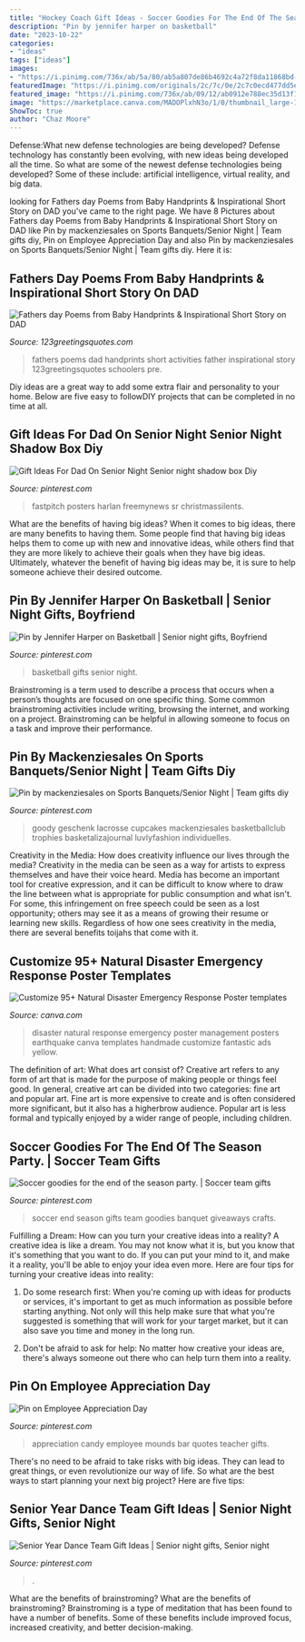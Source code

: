 ```yaml
---
title: "Hockey Coach Gift Ideas - Soccer Goodies For The End Of The Season Party."
description: "Pin by jennifer harper on basketball"
date: "2023-10-22"
categories:
- "ideas"
tags: ["ideas"]
images:
- "https://i.pinimg.com/736x/ab/5a/80/ab5a807de86b4692c4a72f8da11868bd--mounds-candy-bar-ideas.jpg"
featuredImage: "https://i.pinimg.com/originals/2c/7c/0e/2c7c0ecd477dd5e6461d5f1850f77edd.jpg"
featured_image: "https://i.pinimg.com/736x/ab/09/12/ab0912e788ec35d13f1975194abd5dba.jpg"
image: "https://marketplace.canva.com/MADOPlxhN3o/1/0/thumbnail_large-1/canva-yellow-photo-natural-disaster-emergency-response-poster-MADOPlxhN3o.jpg"
ShowToc: true
author: "Chaz Moore"
---
```



Defense:What new defense technologies are being developed?
Defense technology has constantly been evolving, with new ideas being developed all the time. So what are some of the newest defense technologies being developed? Some of these include: artificial intelligence, virtual reality, and big data.

	

		
looking for Fathers day Poems from Baby Handprints &amp; Inspirational Short Story on DAD you've came to the right page. We have 8 Pictures about Fathers day Poems from Baby Handprints &amp; Inspirational Short Story on DAD like Pin by mackenziesales on Sports Banquets/Senior Night | Team gifts diy, Pin on Employee Appreciation Day and also Pin by mackenziesales on Sports Banquets/Senior Night | Team gifts diy. Here it is:
		
    
## Fathers Day Poems From Baby Handprints &amp; Inspirational Short Story On DAD

<img loading=lazy src="http://123greetingsquotes.com/wp-content/uploads/2015/06/Fathers-day-Poems-from-Handprints-for-pre-schoolers.jpg" onerror="this.onerror=null;this.src='https://tse1.mm.bing.net/th?id=OIP.FN45O1v2vzbN1mN4325XgAHaJ4&amp;pid=15.1';" alt="Fathers day Poems from Baby Handprints &amp; Inspirational Short Story on DAD">

_Source: 123greetingsquotes.com_

>fathers poems dad handprints short activities father inspirational story 123greetingsquotes schoolers pre. 

	

Diy ideas are a great way to add some extra flair and personality to your home. Below are five easy to followDIY projects that can be completed in no time at all.

    
## Gift Ideas For Dad On Senior Night Senior Night Shadow Box Diy

<img loading=lazy src="https://i.pinimg.com/736x/fa/1a/b7/fa1ab7637ee442b5c489ce46a4eb9fb6.jpg" onerror="this.onerror=null;this.src='https://tse2.mm.bing.net/th?id=OIP.u3J8HHFuVVqif3bASM-FeQHaJ3&amp;pid=15.1';" alt="Gift Ideas For Dad On Senior Night Senior night shadow box Diy">

_Source: pinterest.com_

>fastpitch posters harlan freemynews sr christmassilents. 

	

What are the benefits of having big ideas?
When it comes to big ideas, there are many benefits to having them. Some people find that having big ideas helps them to come up with new and innovative ideas, while others find that they are more likely to achieve their goals when they have big ideas. Ultimately, whatever the benefit of having big ideas may be, it is sure to help someone achieve their desired outcome.

    
## Pin By Jennifer Harper On Basketball | Senior Night Gifts, Boyfriend

<img loading=lazy src="https://i.pinimg.com/736x/d8/ae/f4/d8aef46a7c6d827f77da3c5bf8028e10.jpg" onerror="this.onerror=null;this.src='https://tse3.mm.bing.net/th?id=OIP.DebSe1rfNPd6h8iyUhA3lQHaJ3&amp;pid=15.1';" alt="Pin by Jennifer Harper on Basketball | Senior night gifts, Boyfriend">

_Source: pinterest.com_

>basketball gifts senior night. 

	

Brainstroming is a term used to describe a process that occurs when a person’s thoughts are focused on one specific thing. Some common brainstroming activities include writing, browsing the internet, and working on a project. Brainstroming can be helpful in allowing someone to focus on a task and improve their performance.

    
## Pin By Mackenziesales On Sports Banquets/Senior Night | Team Gifts Diy

<img loading=lazy src="https://i.pinimg.com/736x/ab/09/12/ab0912e788ec35d13f1975194abd5dba.jpg" onerror="this.onerror=null;this.src='https://tse1.mm.bing.net/th?id=OIP.FBGWHVdtk5EJjOmDeiI8dQHaJ3&amp;pid=15.1';" alt="Pin by mackenziesales on Sports Banquets/Senior Night | Team gifts diy">

_Source: pinterest.com_

>goody geschenk lacrosse cupcakes mackenziesales basketballclub trophies basketalizajournal luvlyfashion individuelles. 

	

Creativity in the Media: How does creativity influence our lives through the media?
Creativity in the media can be seen as a way for artists to express themselves and have their voice heard. Media has become an important tool for creative expression, and it can be difficult to know where to draw the line between what is appropriate for public consumption and what isn't. For some, this infringement on free speech could be seen as a lost opportunity; others may see it as a means of growing their resume or learning new skills. Regardless of how one sees creativity in the media, there are several benefits toijahs that come with it.

    
## Customize 95+ Natural Disaster Emergency Response Poster Templates

<img loading=lazy src="https://marketplace.canva.com/MADOPlxhN3o/1/0/thumbnail_large-1/canva-yellow-photo-natural-disaster-emergency-response-poster-MADOPlxhN3o.jpg" onerror="this.onerror=null;this.src='https://tse2.mm.bing.net/th?id=OIP.HriE2oZ62dId6NUpvBJrKAAAAA&amp;pid=15.1';" alt="Customize 95+ Natural Disaster Emergency Response Poster templates">

_Source: canva.com_

>disaster natural response emergency poster management posters earthquake canva templates handmade customize fantastic ads yellow. 

	

The definition of art: What does art consist of?
Creative art refers to any form of art that is made for the purpose of making people or things feel good. In general, creative art can be divided into two categories: fine art and popular art. Fine art is more expensive to create and is often considered more significant, but it also has a higherbrow audience. Popular art is less formal and typically enjoyed by a wider range of people, including children.

    
## Soccer Goodies For The End Of The Season Party. | Soccer Team Gifts

<img loading=lazy src="https://i.pinimg.com/originals/2c/7c/0e/2c7c0ecd477dd5e6461d5f1850f77edd.jpg" onerror="this.onerror=null;this.src='https://tse2.mm.bing.net/th?id=OIP.VFJ7AF4JXXxaTz9zj6ozuAHaJ4&amp;pid=15.1';" alt="Soccer goodies for the end of the season party. | Soccer team gifts">

_Source: pinterest.com_

>soccer end season gifts team goodies banquet giveaways crafts. 

	

Fulfilling a Dream: How can you turn your creative ideas into a reality?
A creative idea is like a dream. You may not know what it is, but you know that it's something that you want to do. If you can put your mind to it, and make it a reality, you'll be able to enjoy your idea even more. Here are four tips for turning your creative ideas into reality:
1. Do some research first: When you're coming up with ideas for products or services, it's important to get as much information as possible before starting anything. Not only will this help make sure that what you're suggested is something that will work for your target market, but it can also save you time and money in the long run.

2. Don't be afraid to ask for help: No matter how creative your ideas are, there's always someone out there who can help turn them into a reality.

    
## Pin On Employee Appreciation Day

<img loading=lazy src="https://i.pinimg.com/736x/ab/5a/80/ab5a807de86b4692c4a72f8da11868bd--mounds-candy-bar-ideas.jpg" onerror="this.onerror=null;this.src='https://tse3.mm.bing.net/th?id=OIP.JBauDkw3atB248zeJKcAiQHaJ3&amp;pid=15.1';" alt="Pin on Employee Appreciation Day">

_Source: pinterest.com_

>appreciation candy employee mounds bar quotes teacher gifts. 

	

There's no need to be afraid to take risks with big ideas. They can lead to great things, or even revolutionize our way of life. So what are the best ways to start planning your next big project? Here are five tips:

    
## Senior Year Dance Team Gift Ideas | Senior Night Gifts, Senior Night

<img loading=lazy src="https://i.pinimg.com/originals/9b/e7/b6/9be7b61a7d9048ec35a50c102c8f907f.jpg" onerror="this.onerror=null;this.src='https://tse2.mm.bing.net/th?id=OIP.5PpoJxAGIvlXTdoevXZKMgHaJ4&amp;pid=15.1';" alt="Senior Year Dance Team Gift Ideas | Senior night gifts, Senior night">

_Source: pinterest.com_

>. 

	

What are the benefits of brainstroming?
What are the benefits of brainstroming? Brainstroming is a type of meditation that has been found to have a number of benefits. Some of these benefits include improved focus, increased creativity, and better decision-making.

